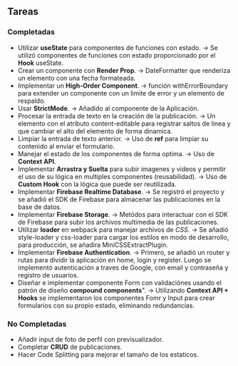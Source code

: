 ## Tareas

### Completadas

- Utilizar **useState** para componentes de funciones con estado. -> Se utilizó componentes de funciones con estado proporcionado por el **Hook** useState.
- Crear un componente con **Render Prop**. -> DateFormatter que renderiza un elemento con una fecha formateada.
- Implementar un **High-Order Component**. -> función withErrorBoundary para extender un componente con un limite de error y un elemento de respaldo.
- Usar **StrictMode**. -> Añadido al componente de la Aplicación.
- Procesar la entrada de texto en la creación de la publicación. -> Un elemento con el atributo content-editable para registrar saltos de linea y que cambiar el alto del elemento de forma dinamica.
- Limpiar la entrada de texto anterior. -> Uso de **ref** para limpiar su contenido al enviar el formulario.
- Manejar el estado de los componentes de forma optima. -> Uso de **Context API**.
- Implementar **Arrastra y Suelta** para subir imagenes y videos y permitir el uso de su lógica en multiples componentes (reusabilidad). -> Uso de **Custom Hook** con la lógica que puede ser reutilizada.
- Implementar **Firebase Realtime Database**. -> Se registró el proyecto y se añadió el SDK de Firebase para almacenar las publicaciones en la base de datos.
- Implementar **Firebase Storage**. -> Metódos para interactuar con el SDK de Firebase para subir los archivos multimedia de las publicaciones.
- Utilizar **loader** en webpack para manejar archivos de _CSS_. -> Se añadió style-loader y css-loader para cargar los estilos en modo de desarrollo, para producción, se añadira MiniCSSExtractPlugin.
- Implementar **Firebase Authentication**. -> Primero, se añadió un router y rutas para dividir la aplicación en home, login y register. Luego se implementó autenticación a traves de Google, con email y contraseña y registro de usuarios.
- Diseñar e implementar componente Form con validaciónes usando el patrón de diseño **compound components**". -> Utilizando **Context API + Hooks** se implementaron los componentes Fomr y Input para crear formularios con su propio estado, eliminando redundancias.

### No Completadas

- Añadir input de foto de perfil con previsualizador.
- Completar **CRUD** de publicaciones.
- Hacer Code Splitting para mejorar el tamaño de los estaticos.
